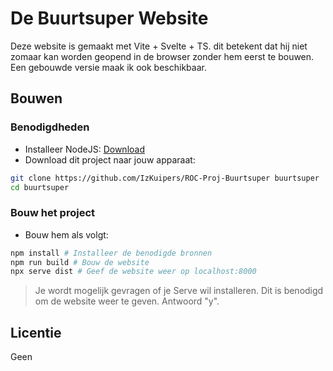 # De Buurtsuper Website

Deze website is gemaakt met Vite + Svelte + TS. dit betekent dat hij niet zomaar kan worden geopend in de browser zonder hem eerst te bouwen. Een gebouwde versie maak ik ook beschikbaar.

## Bouwen

### Benodigdheden

- Installeer NodeJS: [Download](https://nodejs.org)
- Download dit project naar jouw apparaat:

```bash
git clone https://github.com/IzKuipers/ROC-Proj-Buurtsuper buurtsuper
cd buurtsuper
```

### Bouw het project

- Bouw hem als volgt:

```bash
npm install # Installeer de benodigde bronnen
npm run build # Bouw de website
npx serve dist # Geef de website weer op localhost:8000
```

> Je wordt mogelijk gevragen of je Serve wil installeren. Dit is benodigd om de website weer te geven. Antwoord "y".

## Licentie

Geen
